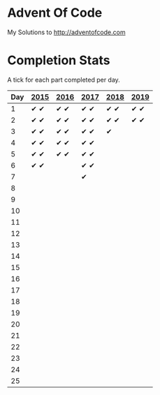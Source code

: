 ﻿# Advent Of Code
My Solutions to http://adventofcode.com

# Completion Stats

A tick for each part completed per day.

| Day | [2015](http://adventofcode.com/2015) | [2016](http://adventofcode.com/2016) | [2017](http://adventofcode.com/2017) | [2018](http://adventofcode.com/2018) | [2019](http://adventofcode.com/2019) |
|-----|--------------------------------------|--------------------------------------|--------------------------------------|--------------------------------------|--------------------------------------|
| 1   | ✔ ✔                                 |  ✔ ✔                                | ✔ ✔                                  | ✔ ✔                                  | ✔ ✔ |
| 2   | ✔ ✔                                 | ✔ ✔                                 | ✔ ✔                                  | ✔ ✔                                  | ✔ ✔ |
| 3   | ✔ ✔                                 | ✔ ✔                                 | ✔ ✔                                  | ✔                                    |   |
| 4   | ✔ ✔                                 | ✔ ✔                                 | ✔ ✔                                  |                                      |    |
| 5   | ✔ ✔                                 | ✔ ✔                                 | ✔ ✔                                  |                                      |    |
| 6   | ✔ ✔                                 |                                      | ✔ ✔                                  |                                      |    |
| 7   |                                      |                                      | ✔                                    |                                      |     |
| 8   |                                      |                                      |                                      |                                      |      |
| 9   |                                      |                                      |                                      |                                      |      |
| 10  |                                      |                                      |                                      |                                      |      |
| 11  |                                      |                                      |                                      |                                      |      |
| 12  |                                      |                                      |                                      |                                      |      |
| 13  |                                      |                                      |                                      |                                      |      |
| 14  |                                      |                                      |                                      |                                      |      |
| 15  |                                      |                                      |                                      |                                      |      |
| 16  |                                      |                                      |                                      |                                      |      |
| 17  |                                      |                                      |                                      |                                      |      |
| 18  |                                      |                                      |                                      |                                      |      |
| 19  |                                      |                                      |                                      |                                      |      |
| 20  |                                      |                                      |                                      |                                      |      |
| 21  |                                      |                                      |                                      |                                      |      |
| 22  |                                      |                                      |                                      |                                      |      |
| 23  |                                      |                                      |                                      |                                      |      |
| 24  |                                      |                                      |                                      |                                      |      |
| 25  |                                      |                                      |                                      |                                      |      |      

